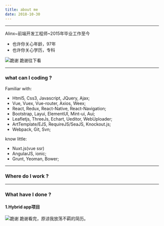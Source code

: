 ```yaml
---
title: about me
date: 2018-10-30
---
```


------

Alinx~前端开发工程师~2015年毕业工作至今

* 也许你关心年龄，97年
* 也许你关心学历，专科


![跪谢](https://www.setloser.com/image/1.jpg)
跪谢往下看

------
### what can I coding ?
Familiar with:
* Html5, Css3, Javascript, JQuery, Ajax;
* Vue, Vuex, Vue-router, Axios, Weex;
* React, Redux, React-Native, React-Navigation;
* Bootstrap, Layui, ElementUI, Mint-ui, Aui;
* Leafletjs, ThreeJs, Echart, Ueditor, WebUploader;
* ArtTemplate/EJS, RequireJS/SeaJS, Knockout.js;
* Webpack, Git, Svn;

know little:
* Nuxt.js(vue ssr)
* AngularJS, ionic;
* Grunt, Yeoman, Bower;

------
### Where do I work ?

------
### What have I done ?

#### 1.Hybrid app项目  

![跪谢](https://www.setloser.com/image/1.jpg)
跪谢看完，原谅我放荡不羁的简历。